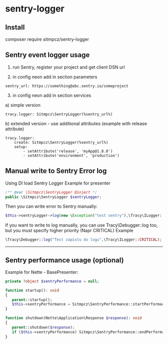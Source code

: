 # sentry-logger

Install
--------
composer require sitmpcz/sentry-logger

Sentry event logger usage
--------
1) run Sentry, register your project and get client DSN url 

2) in config neon add in section parameters
```neon
sentry_url: https://something@abc.sentry.io/someproject
```

3) in config neon add in section services

a) simple version
```neon
tracy.logger: Sitmpcz\SentryLogger(%sentry_url%)
```

b) extended version - use additional attributes (example with release attribute)
```neon
tracy.logger:
	create: Sitmpcz\SentryLogger(%sentry_url%)
	setup:
		- setAttribute('release', 'myApp@1.8.0')
		- setAttribute('environment', 'production')
```

Manual write to Sentry Error log
--------
Using  DI load Sentry Logger 
Example for presenter
```php
/** @var \Sitmpcz\SentryLogger @inject */
public \Sitmpcz\SentryLogger $sentryLogger;
```

Then you can write error to Sentry manually:
```php
$this->sentryLogger->log(new \Exception("test sentry"),\Tracy\ILogger::ERROR);
```

If you want to write to log manually, you can use Tracy\Debugger::log too, but you must specify higher priority (Napr CRITICAL)
Example
```php
\Tracy\Debugger::log("Test zapistu do logu",\Tracy\ILogger::CRITICAL);
```


--------------------------------------------------------------
Sentry performance usage (optional)
--------

Example for Nette - BasePresenter:

```php
private ?object $sentryPerformance = null;

function startup(): void
{
   parent::startup();
   $this->sentryPerformance = Sitmpcz\SentryPerformance::startPerformaceMonitoring($this->getName(), $this->getAction());
}

function shutdown(Nette\Application\Response $response): void
{
   parent::shutdown($response);
   if ($this->sentryPerformance) Sitmpcz\SentryPerformance::endPerformaceMonitoring($this->sentryPerformance);
}
```

